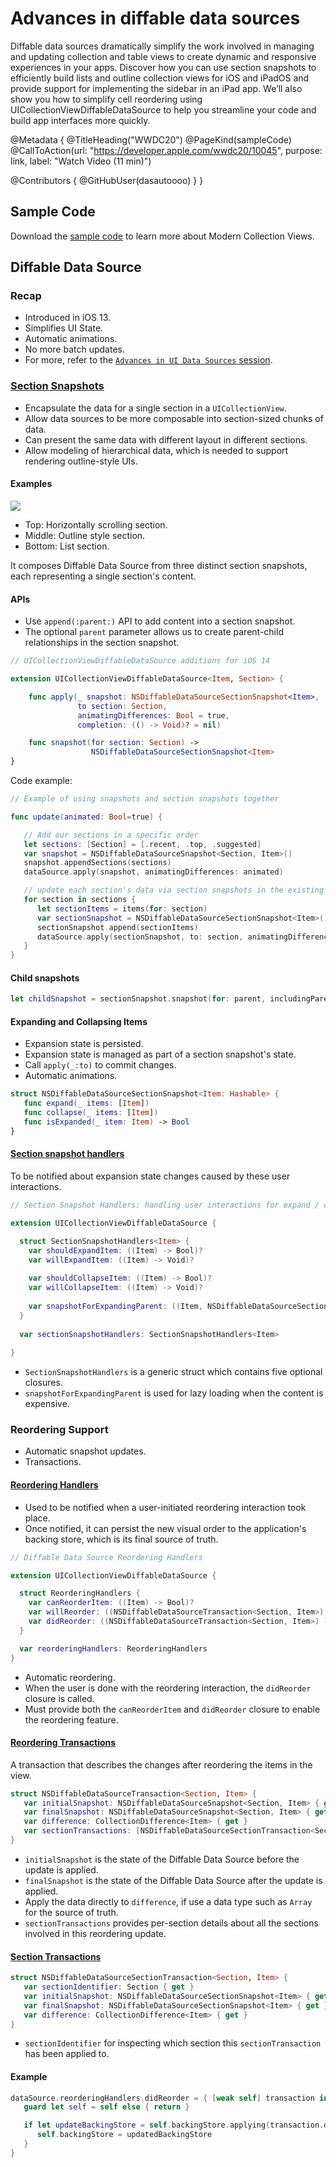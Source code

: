 # Advances in diffable data sources

Diffable data sources dramatically simplify the work involved in managing and updating collection and table views to create dynamic and responsive experiences in your apps. Discover how you can use section snapshots to efficiently build lists and outline collection views for iOS and iPadOS and provide support for implementing the sidebar in an iPad app. We’ll also show you how to simplify cell reordering using UICollectionViewDiffableDataSource to help you streamline your code and build app interfaces more quickly.

@Metadata {
   @TitleHeading("WWDC20")
   @PageKind(sampleCode)
   @CallToAction(url: "https://developer.apple.com/wwdc20/10045", purpose: link, label: "Watch Video (11 min)")

   @Contributors {
      @GitHubUser(dasautoooo)
   }
}



## Sample Code

Download the [sample code](https://developer.apple.com/documentation/uikit/views_and_controls/collection_views/implementing_modern_collection_views) to learn more about Modern Collection Views.

## Diffable Data Source

### Recap

* Introduced in iOS 13.
* Simplifies UI State.
* Automatic animations.
* No more batch updates.
* For more, refer to the [`Advances in UI Data Sources` session][wwdc19220].

### [Section Snapshots](https://developer.apple.com/documentation/uikit/nsdiffabledatasourcesectionsnapshot)
* Encapsulate the data for a single section in a `UICollectionView`.
* Allow data sources to be more composable into section-sized chunks of data.
* Can present the same data with different layout in different sections.
* Allow modeling of hierarchical data, which is needed to support rendering outline-style UIs.

#### Examples
![][section_snapshots]

* Top: Horizontally scrolling section.
* Middle: Outline style section.
* Bottom: List section.

It composes Diffable Data Source from three distinct section snapshots, each representing a single section's content.

#### APIs

* Use `append(:parent:)` API to add content into a section snapshot.
* The optional `parent` parameter allows us to create parent-child relationships in the section snapshot.

```swift
// UICollectionViewDiffableDataSource additions for iOS 14

extension UICollectionViewDiffableDataSource<Item, Section> {

    func apply(_ snapshot: NSDiffableDataSourceSectionSnapshot<Item>, 
               to section: Section, 
               animatingDifferences: Bool = true, 
               completion: (() -> Void)? = nil)

    func snapshot(for section: Section) ->   
                  NSDiffableDataSourceSectionSnapshot<Item>
}
```

Code example:

```swift
// Example of using snapshots and section snapshots together

func update(animated: Bool=true) {

   // Add our sections in a specific order
   let sections: [Section] = [.recent, .top, .suggested]
   var snapshot = NSDiffableDataSourceSnapshot<Section, Item>()
   snapshot.appendSections(sections)
   dataSource.apply(snapshot, animatingDifferences: animated)

   // update each section's data via section snapshots in the existing position
   for section in sections {
      let sectionItems = items(for: section)
      var sectionSnapshot = NSDiffableDataSourceSectionSnapshot<Item>()
      sectionSnapshot.append(sectionItems)
      dataSource.apply(sectionSnapshot, to: section, animatingDifferences:animated)
   }
}
```

#### Child snapshots

```swift
let childSnapshot = sectionSnapshot.snapshot(for: parent, includingParent: false)
```

#### Expanding and Collapsing Items

* Expansion state is persisted. 
* Expansion state is managed as part of a section snapshot's state.
* Call `apply(_:to)` to commit changes.
* Automatic animations.

```swift
struct NSDiffableDataSourceSectionSnapshot<Item: Hashable> {
   func expand(_ items: [Item])
   func collapse(_ items: [Item])
   func isExpanded(_ item: Item) -> Bool
}
```

#### [Section snapshot handlers](https://developer.apple.com/documentation/uikit/uicollectionviewdiffabledatasource/3600966-sectionsnapshothandlers)
To be notified about expansion state changes caused by these user interactions. 

```swift
// Section Snapshot Handlers: handling user interactions for expand / collapse state changes

extension UICollectionViewDiffableDataSource {

  struct SectionSnapshotHandlers<Item> {
    var shouldExpandItem: ((Item) -> Bool)?
    var willExpandItem: ((Item) -> Void)?
	
    var shouldCollapseItem: ((Item) -> Bool)?
    var willCollapseItem: ((Item) -> Void)?
    
    var snapshotForExpandingParent: ((Item, NSDiffableDataSourceSectionSnapshot<Item>) -> NSDiffableDataSourceSectionSnapshot<Item>)?
  }
  
  var sectionSnapshotHandlers: SectionSnapshotHandlers<Item>
 
}
```

* `SectionSnapshotHandlers` is a generic struct which contains five optional closures.
* `snapshotForExpandingParent` is used for lazy loading when the content is expensive.

### Reordering Support

* Automatic snapshot updates.
* Transactions.

#### [Reordering Handlers](https://developer.apple.com/documentation/uikit/uicollectionviewdiffabledatasource/reorderinghandlers)

- Used to be notified when a user-initiated reordering interaction took place.
- Once notified, it can persist the new visual order to the application's backing store, which is its final source of truth.

```swift
// Diffable Data Source Reordering Handlers

extension UICollectionViewDiffableDataSource {

  struct ReorderingHandlers {
    var canReorderItem: ((Item) -> Bool)?
    var willReorder: ((NSDiffableDataSourceTransaction<Section, Item>) -> Void)?
    var didReorder: ((NSDiffableDataSourceTransaction<Section, Item>) -> Void)?
  }

  var reorderingHandlers: ReorderingHandlers
}
```

* Automatic reordering.
* When the user is done with the reordering interaction, the `didReorder` closure is called.
* Must provide both the `canReorderItem` and `didReorder` closure to enable the reordering feature.

#### [Reordering Transactions](https://developer.apple.com/documentation/uikit/nsdiffabledatasourcetransaction)
A transaction that describes the changes after reordering the items in the view.

```swift
struct NSDiffableDataSourceTransaction<Section, Item> {
   var initialSnapshot: NSDiffableDataSourceSnapshot<Section, Item> { get }
   var finalSnapshot: NSDiffableDataSourceSnapshot<Section, Item> { get }
   var difference: CollectionDifference<Item> { get }
   var sectionTransactions: [NSDiffableDataSourceSectionTransaction<Section, Item>] { get }
}
```
* `initialSnapshot` is the state of the Diffable Data Source before the update is applied.
* `finalSnapshot` is the state of the Diffable Data Source after the update is applied.
* Apply the data directly to `difference`, if use a data type such as `Array` for the source of truth.
* `sectionTransactions` provides per-section details about all the sections involved in this reordering update.

#### [Section Transactions](https://developer.apple.com/documentation/uikit/nsdiffabledatasourcesectiontransaction)
```swift
struct NSDiffableDataSourceSectionTransaction<Section, Item> {
   var sectionIdentifier: Section { get }
   var initialSnapshot: NSDiffableDataSourceSectionSnapshot<Item> { get }
   var finalSnapshot: NSDiffableDataSourceSectionSnapshot<Item> { get }
   var difference: CollectionDifference<Item> { get }
}
```
* `sectionIdentifier` for inspecting which section this `sectionTransaction` has been applied to.

#### Example
```swift
dataSource.reorderingHandlers.didReorder = { [weak self] transaction in 
   guard let self = self else { return }

   if let updateBackingStore = self.backingStore.applying(transaction.difference) {
      self.backingStore = updatedBackingStore
   }
}
```

[wwdc19220]: ../../wwdc19/220
[section_snapshots]: section_snapshots.png